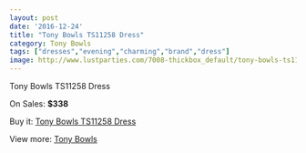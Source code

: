 ```yaml
---
layout: post
date: '2016-12-24'
title: "Tony Bowls TS11258 Dress"
category: Tony Bowls
tags: ["dresses","evening","charming","brand","dress"]
image: http://www.lustparties.com/7008-thickbox_default/tony-bowls-ts11258-dress.jpg
---
```

Tony Bowls TS11258 Dress

On Sales: **$338**
<a href="https://www.lustparties.com/en/tony-bowls/2402-tony-bowls-ts11258-dress.html"><amp-img layout="responsive" width="600" height="600" src="//www.lustparties.com/7008-thickbox_default/tony-bowls-ts11258-dress.jpg" alt="Tony Bowls TS11258 Dress 0" /></a>
<a href="https://www.lustparties.com/en/tony-bowls/2402-tony-bowls-ts11258-dress.html"><amp-img layout="responsive" width="600" height="600" src="//www.lustparties.com/7009-thickbox_default/tony-bowls-ts11258-dress.jpg" alt="Tony Bowls TS11258 Dress 1" /></a>
<a href="https://www.lustparties.com/en/tony-bowls/2402-tony-bowls-ts11258-dress.html"><amp-img layout="responsive" width="600" height="600" src="//www.lustparties.com/7010-thickbox_default/tony-bowls-ts11258-dress.jpg" alt="Tony Bowls TS11258 Dress 2" /></a>

Buy it: [Tony Bowls TS11258 Dress](https://www.lustparties.com/en/tony-bowls/2402-tony-bowls-ts11258-dress.html "Tony Bowls TS11258 Dress")

View more: [Tony Bowls](https://www.lustparties.com/en/5-tony-bowls "Tony Bowls")